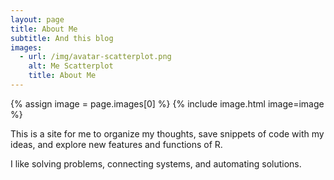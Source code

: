 ```yaml
---
layout: page
title: About Me
subtitle: And this blog
images:
  - url: /img/avatar-scatterplot.png
    alt: Me Scatterplot
    title: About Me
---
```


{% assign image = page.images[0] %}
{% include image.html image=image %}

This is a site for me to organize my thoughts, save snippets of code with my ideas, and explore new features and functions of R.

I like solving problems, connecting systems, and automating solutions.